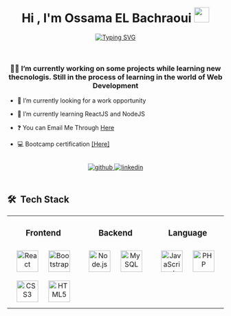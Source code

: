 ## 
<h1 align="center"><b>Hi , I'm Ossama EL Bachraoui </b><img src="https://media.giphy.com/media/hvRJCLFzcasrR4ia7z/giphy.gif" width="35"></h1>

<p align="center">
  <a href="https://git.io/typing-svg"><img src="https://readme-typing-svg.demolab.com?font=Fira+Code&duration=4500&pause=200&width=435&lines=Welcome+to+Ossama's+Github;Bootcamp%2Fself+thaught+Front-end+dev;Always+learning+new+things...;Competitive+programmer" alt="Typing SVG" /></a>
</p>


<br>


### <div align="center">👨‍💻 I’m currently working on some projects while learning new thecnologis. Still in the process of learning in the world of Web Development</div>


- 🔭 I’m currently looking for a work opportunity

- 🌱 I’m currently learning ReactJS and NodeJS

- ❓ You can Email Me Through [Here](mailto:ossama20915@gmail.com)

- 💻 Bootcamp certification <a href="https://api.accredible.com/v1/auth/invite?code=3cfda2754d52be5bbaa7&credential_id=3167d76f-50e0-49f3-ae1a-5a4e281da1a8&url=https%3A%2F%2Fwww.credential.net%2F3167d76f-50e0-49f3-ae1a-5a4e281da1a8&ident=8f45ab7b3a790c4a9371fa4aa9d0150ae52e0426" target="_blank">[Here]</a>





<br/>  

<div align="center">
<a href="https://github.com/OssamaElBachraoui" target="_blank">
<img src=https://img.shields.io/badge/github-%2324292e.svg?&style=for-the-badge&logo=github&logoColor=white alt=github style="margin-bottom: 5px;" />
</a> 
<a href="https://linkedin.com/in/ossama-el-bachraoui-590aa7169" target="_blank">
<img src=https://img.shields.io/badge/linkedin-%231E77B5.svg?&style=for-the-badge&logo=linkedin&logoColor=white alt=linkedin style="margin-bottom: 5px;" />
</a>
</div>  
</div>

<br/>

## <h2> 🛠 &nbsp;Tech Stack</h2>

<table align="center">
<tr><td align="top" width="33%">

<h3 align="center">Frontend </h3>
<div align="center">  
<a href="https://reactjs.org/" target="_blank"><img style="margin: 10px" src="https://profilinator.rishav.dev/skills-assets/react-original-wordmark.svg" alt="React" height="50" /></a>  
<a href="https://getbootstrap.com/docs/3.4/javascript/" target="_blank"><img style="margin: 10px" src="https://profilinator.rishav.dev/skills-assets/bootstrap-plain.svg" alt="Bootstrap" height="50" /></a>  
<a href="https://www.w3schools.com/css/" target="_blank"><img style="margin: 10px" src="https://profilinator.rishav.dev/skills-assets/css3-original-wordmark.svg" alt="CSS3" height="50" /></a>  
<a href="https://en.wikipedia.org/wiki/HTML5" target="_blank"><img style="margin: 10px" src="https://profilinator.rishav.dev/skills-assets/html5-original-wordmark.svg" alt="HTML5" height="50" /></a>   
</div>

</td><td valign="top" width="33%">



<h3 align="center">Backend </h3>
<div align="center">  
<a href="https://nodejs.org/" target="_blank"><img style="margin: 10px" src="https://profilinator.rishav.dev/skills-assets/nodejs-original-wordmark.svg" alt="Node.js" height="50" /></a>  
<a href="https://www.mysql.com/" target="_blank"><img style="margin: 10px" src="https://profilinator.rishav.dev/skills-assets/mysql-original-wordmark.svg" alt="MySQL" height="50" /></a>  
</div>

</td><td valign="top" width="33%">



<h3 align="center">Language </h3>
<div align="center">  
<a href="https://www.javascript.com/" target="_blank"><img style="margin: 10px" src="https://profilinator.rishav.dev/skills-assets/javascript-original.svg" alt="JavaScript" height="50" /></a>  
<a href="https://www.php.net/" target="_blank"><img style="margin: 10px" src="https://profilinator.rishav.dev/skills-assets/php-original.svg" alt="PHP" height="50" /></a>   
</div>

</td></tr></table>



